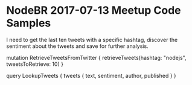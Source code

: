 # NodeBR 2017-07-13 Meetup Code Samples

I need to get the last ten tweets with a specific hashtag, discover the sentiment about the tweets and save for further analysis.

mutation RetrieveTweetsFromTwitter {
  retrieveTweets(hashtag: "nodejs", tweetsToRetrieve: 10)
}

query LookupTweets {
  tweets {
    text,
    sentiment,
    author,
    published
  }
}
